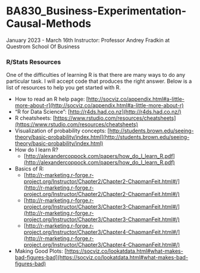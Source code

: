 # BA830_Business-Experimentation-Causal-Methods
January 2023 - March 16th 
Instructor: Professor Andrey Fradkin at Questrom School Of Business 
### R/Stats Resources

One of the difficulties of learning R is that there are many ways to do any particular task. I will accept code that produces the right answer. Below is a list of resources to help you get started with R.

- How to read an R help page: [http://socviz.co/appendix.html#a-little-more-about-r](http://socviz.co/appendix.html#a-little-more-about-r)
- “R for Data Science”: [http://r4ds.had.co.nz](http://r4ds.had.co.nz/)
- R cheatsheets: [https://www.rstudio.com/resources/cheatsheets](https://www.rstudio.com/resources/cheatsheets)
- Visualization of probability concepts: [http://students.brown.edu/seeing-theory/basic-probability/index.html](http://students.brown.edu/seeing-theory/basic-probability/index.html)
- How do I learn R?
    - [http://alexandercoppock.com/papers/how_do_I_learn_R.pdf](http://alexandercoppock.com/papers/how_do_I_learn_R.pdf)
- Basics of R:
    - [http://r-marketing.r-forge.r-project.org/Instructor/Chapter2/Chapter2-ChapmanFeit.html#/](http://r-marketing.r-forge.r-project.org/Instructor/Chapter2/Chapter2-ChapmanFeit.html#/)
    - [http://r-marketing.r-forge.r-project.org/Instructor/Chapter3/Chapter3-ChapmanFeit.html#/](http://r-marketing.r-forge.r-project.org/Instructor/Chapter3/Chapter3-ChapmanFeit.html#/)
    - [http://r-marketing.r-forge.r-project.org/Instructor/Chapter3/Chapter4-ChapmanFeit.html#/](http://r-marketing.r-forge.r-project.org/Instructor/Chapter3/Chapter4-ChapmanFeit.html#/)
- Making Good Plots: [https://socviz.co/lookatdata.html#what-makes-bad-figures-bad](https://socviz.co/lookatdata.html#what-makes-bad-figures-bad)
